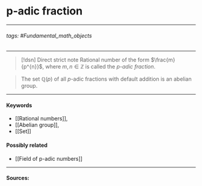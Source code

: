# p-adic fraction
***
###### tags: #Fundamental_math_objects 
***
>[!dsn] Direct strict note
>Rational number of the form $\frac{m}{p^{n}}$, where $m,n\in\mathbb{Z}$ is called the $p$*-adic fraction*.

>The set $\mathbb{Q}(p)$ of all $p$-adic fractions with default addition is an abelian group.

***
#### Keywords
- [[Rational numbers]],
- [[Abelian group]],
- [[Set]]
#### Possibly related
- [[Field of p-adic numbers]]
***
#### Sources:
